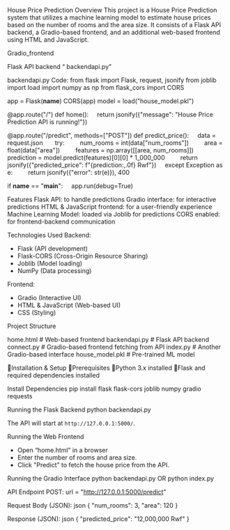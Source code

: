 House Price Prediction
Overview
This project is a House Price Prediction system that utilizes a machine learning model to estimate house prices based on the number of rooms and the area size. It consists of a Flask API backend, a Gradio-based frontend, and an additional web-based frontend using HTML and JavaScript.

Gradio_frontend


Flask API backend “ backendapi.py”


backendapi.py
Code:
from flask import Flask, request, jsonify
from joblib import load
import numpy as np
from flask_cors import CORS

app = Flask(__name__)
CORS(app) 
model = load("house_model.pkl")

@app.route("/")
def home():
    return jsonify({"message": "House Price Prediction API is running!"})

@app.route("/predict", methods=["POST"])
def predict_price():
    data = request.json  
    try:
        num_rooms = int(data["num_rooms"])
        area = float(data["area"])
        features = np.array([[area, num_rooms]])
        prediction = model.predict(features)[0][0] * 1_000_000
        return jsonify({"predicted_price": f"{prediction:,.0f} Rwf"})
    except Exception as e:
        return jsonify({"error": str(e)}), 400

if __name__ == "__main__":
    app.run(debug=True)


Features
Flask API: to handle predictions
Gradio interface: for interactive predictions
HTML & JavaScript frontend: for a user-friendly experience
Machine Learning Model: loaded via Joblib for predictions
CORS enabled: for frontend-backend communication

 Technologies Used
 Backend:
- Flask (API development)
- Flask-CORS (Cross-Origin Resource Sharing)
- Joblib (Model loading)
- NumPy (Data processing)

 Frontend:
- Gradio (Interactive UI)
- HTML & JavaScript (Web-based UI)
- CSS (Styling)

 Project Structure

 home.html      # Web-based frontend
 backendapi.py         # Flask API backend
 connect.py     # Gradio-based frontend fetching from API
 index.py       # Another Gradio-based interface
 house_model.pkl # Pre-trained ML model


Installation & Setup
Prerequisites
Python 3.x installed
Flask and required dependencies installed

 Install Dependencies
pip install flask flask-cors joblib numpy gradio requests

 Running the Flask Backend
python backendapi.py

The API will start at `http://127.0.0.1:5000/`.


 Running the Web Frontend
- Open “home.html” in a browser
- Enter the number of rooms and area size.
- Click "Predict" to fetch the house price from the API.


 Running the Gradio Interface
python backendapi.py
OR
python index.py

 API Endpoint
POST: url = "http://127.0.0.1:5000/predict"

   Request Body (JSON):
   json
    {
      "num_rooms": 3,
      "area": 120
    }
    
   Response (JSON):
   json
    {
      "predicted_price": "12,000,000 Rwf"
    }
  
